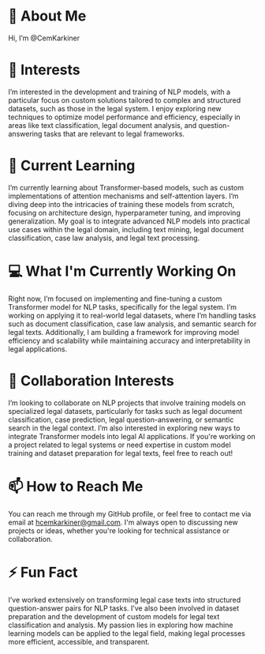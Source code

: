 # 👋 About Me
Hi, I’m @CemKarkiner

# 👀 Interests
I’m interested in the development and training of NLP models, with a particular focus on custom solutions tailored to complex and structured datasets, such as those in the legal system. I enjoy exploring new techniques to optimize model performance and efficiency, especially in areas like text classification, legal document analysis, and question-answering tasks that are relevant to legal frameworks.

# 🌱 Current Learning
I’m currently learning about Transformer-based models, such as custom implementations of attention mechanisms and self-attention layers. I’m diving deep into the intricacies of training these models from scratch, focusing on architecture design, hyperparameter tuning, and improving generalization. My goal is to integrate advanced NLP models into practical use cases within the legal domain, including text mining, legal document classification, case law analysis, and legal text processing.

# 💻 What I'm Currently Working On
Right now, I’m focused on implementing and fine-tuning a custom Transformer model for NLP tasks, specifically for the legal system. I’m working on applying it to real-world legal datasets, where I’m handling tasks such as document classification, case law analysis, and semantic search for legal texts. Additionally, I am building a framework for improving model efficiency and scalability while maintaining accuracy and interpretability in legal applications.

# 💞️ Collaboration Interests
I’m looking to collaborate on NLP projects that involve training models on specialized legal datasets, particularly for tasks such as legal document classification, case prediction, legal question-answering, or semantic search in the legal context. I’m also interested in exploring new ways to integrate Transformer models into legal AI applications. If you're working on a project related to legal systems or need expertise in custom model training and dataset preparation for legal texts, feel free to reach out!

# 📫 How to Reach Me
You can reach me through my GitHub profile, or feel free to contact me via email at hcemkarkiner@gmail.com. I'm always open to discussing new projects or ideas, whether you're looking for technical assistance or collaboration.

# ⚡ Fun Fact
I’ve worked extensively on transforming legal case texts into structured question-answer pairs for NLP tasks. I’ve also been involved in dataset preparation and the development of custom models for legal text classification and analysis. My passion lies in exploring how machine learning models can be applied to the legal field, making legal processes more efficient, accessible, and transparent.
